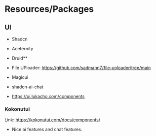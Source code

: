 # Resources/Packages

## UI
- Shadcn 
- Aceternity 
- Druid**
- File UPloader: https://github.com/sadmann7/file-uploader/tree/main
- Magicui

- shadcn-ai-chat
- https://ui.lukacho.com/components
### Kokonutui 
Link: https://kokonutui.com/docs/components/
- Nice ai features and chat features.